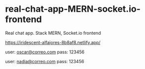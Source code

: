 # real-chat-app-MERN-socket.io-frontend
Real chat app. Stack MERN, Socket.io frontend

https://iridescent-alfajores-8b8af8.netlify.app/

user: oscar@correo.com pass: 123456

user: nadia@correo.com  pass: 123456
